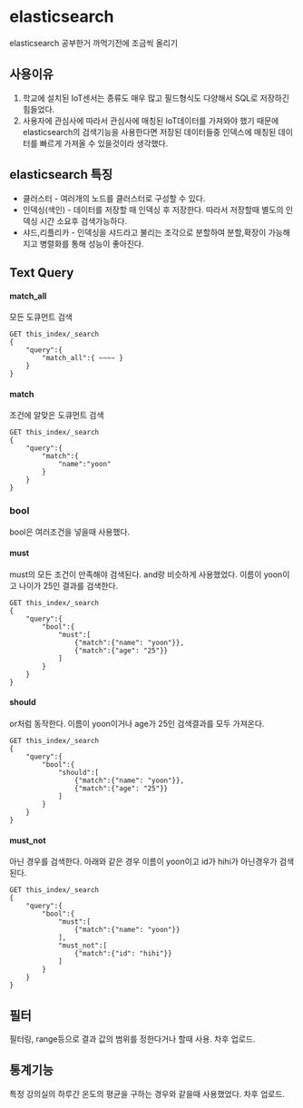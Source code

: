 # elasticsearch
elasticsearch 공부한거 까먹기전에 조금씩 올리기

## 사용이유
1. 학교에 설치된 IoT센서는 종류도 매우 많고 필드형식도 다양해서 SQL로 저장하긴 힘들었다.
2. 사용자에 관심사에 따라서 관심사에 매칭된 IoT데이터를 가져와야 했기 때문에 elasticsearch의 검색기능을 사용한다면 저장된 데이터들중 인덱스에 매칭된 데이터를 빠르게 가져올 수 있을것이라 생각했다.

## elasticsearch 특징
* 클러스터 - 여러개의 노드를 클러스터로 구성할 수 있다.
* 인덱싱(색인) - 데이터를 저장할 때 인덱싱 후 저장한다. 따라서 저장할때 별도의 인덱싱 시간 소요후 검색가능하다.
* 샤드,리플리카 - 인덱싱을 샤드라고 불리는 조각으로 분할하여 분할,확장이 가능해지고 병렬화를 통해 성능이 좋아진다.

## Text Query
#### match_all 
모든 도큐먼트 검색
```
GET this_index/_search
{
    "query":{
        "match_all":{ ~~~~ }
    }
}
```
#### match
조건에 알맞은 도큐먼트 검색
```
GET this_index/_search
{
    "query":{
        "match":{
            "name":"yoon"
        }
    }
}
```
### bool
bool은 여러조건을 넣을때 사용했다.
#### must
must의 모든 조건이 만족해야 검색된다. and랑 비슷하게 사용했었다. 이름이 yoon이고 나이가 25인 결과를 검색한다.
```
GET this_index/_search
{
    "query":{
        "bool":{
            "must":[
                {"match":{"name": "yoon"}},
                {"match":{"age": "25"}}
            ]
        }
    }
}
```

#### should
or처럼 동작한다. 이름이 yoon이거나 age가 25인 검색결과를 모두 가져온다.
```
GET this_index/_search
{
    "query":{
        "bool":{
            "should":[
                {"match":{"name": "yoon"}},
                {"match":{"age": "25"}}
            ]
        }
    }
}
```
#### must_not
아닌 경우를 검색한다. 아래와 같은 경우 이름이 yoon이고 id가 hihi가 아닌경우가 검색된다.
```
GET this_index/_search
{
    "query":{
        "bool":{
            "must":[
                {"match":{"name": "yoon"}}
            ],
            "must_not":[
                {"match":{"id": "hihi"}}
            ]
        }
    }
}
```
## 필터
필터링, range등으로 결과 값의 범위를 정한다거나 할때 사용. 차후 업로드.
## 통계기능
특정 강의실의 하루간 온도의 평균을 구하는 경우와 같을때 사용했었다. 차후 업로드.
